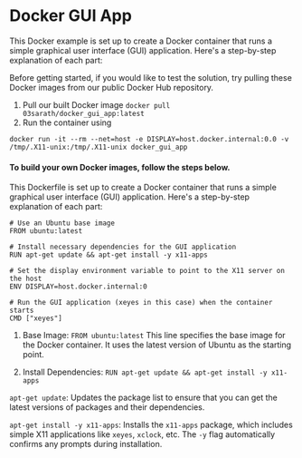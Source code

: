 # Docker GUI App 

This Docker example is set up to create a Docker container that runs a simple graphical user interface (GUI) application. Here's a step-by-step explanation of each part:

Before getting started, if you would like to test the solution, try pulling these Docker images from our public Docker Hub repository.

1. Pull our built Docker image
``
docker pull 03sarath/docker_gui_app:latest
``
2. Run the container using 
```
docker run -it --rm --net=host -e DISPLAY=host.docker.internal:0.0 -v /tmp/.X11-unix:/tmp/.X11-unix docker_gui_app
```

#### To build your own Docker images, follow the steps below.

This Dockerfile is set up to create a Docker container that runs a simple graphical user interface (GUI) application. Here's a step-by-step explanation of each part:

```
# Use an Ubuntu base image
FROM ubuntu:latest

# Install necessary dependencies for the GUI application
RUN apt-get update && apt-get install -y x11-apps

# Set the display environment variable to point to the X11 server on the host
ENV DISPLAY=host.docker.internal:0

# Run the GUI application (xeyes in this case) when the container starts
CMD ["xeyes"]
```

1. Base Image: ``FROM ubuntu:latest`` This line specifies the base image for the Docker container. It uses the latest version of Ubuntu as the starting point.

2. Install Dependencies: ``RUN apt-get update && apt-get install -y x11-apps`` 

`apt-get update`: Updates the package list to ensure that you can get the latest versions of packages and their dependencies.

`apt-get install -y x11-apps`: Installs the `x11-apps` package, which includes simple X11 applications like `xeyes`, `xclock`, etc. The `-y` flag automatically confirms any prompts during installation.

